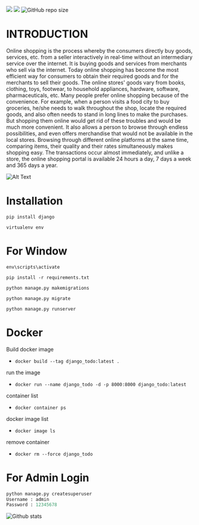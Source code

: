 ![](https://img.shields.io/badge/-HTML-e34f26?logo=html5&logoColor=fff)
![](https://img.shields.io/github/languages/top/cepdnaclk/e16-co328-Footwear-Shop-System?logo=python&logoColor=%235AB552)
![GitHub repo size](https://img.shields.io/github/repo-size/cepdnaclk/e16-co328-Footwear-Shop-System)

# INTRODUCTION

Online shopping is the process whereby the consumers directly buy goods, services, etc. from a
seller interactively in real-time without an intermediary service over the internet. It is buying goods
and services from merchants who sell via the internet.
Today online shopping has become the most efficient way for consumers to obtain their required
goods and for the merchants to sell their goods. The online stores' goods vary from books, clothing,
toys, footwear, to household appliances, hardware, software, pharmaceuticals, etc.
Many people prefer online shopping because of the convenience. For example, when a person
visits a food city to buy groceries, he/she needs to walk throughout the shop, locate the required
goods, and also often needs to stand in long lines to make the purchases. But shopping them online
would get rid of these troubles and would be much more convenient.
It also allows a person to browse through endless possibilities, and even offers merchandise that
would not be available in the local stores. Browsing through different online platforms at the same
time, comparing items, their quality and their rates simultaneously makes shopping easy. The
transactions occur almost immediately, and unlike a store, the online shopping portal is available
24 hours a day, 7 days a week and 365 days a year.


![Alt Text](https://github.com/cepdnaclk/e16-co328-Footwear-Shop-System/blob/main/video/shoe%20shop%20video.gif)




# Installation

`pip install django`

`virtualenv env`

# For Window

`env\scripts\activate`

`pip install -r requirements.txt`

`python manage.py makemigrations`

`python manage.py migrate`

`python manage.py runserver`


# Docker

Build docker image

* `docker build --tag django_todo:latest .`

run the image

* `docker run --name django_todo -d -p 8000:8000 django_todo:latest`

container list

* `docker container ps`

docker image list

* `docker image ls`

remove container

* `docker rm --force django_todo`

# For Admin Login

```python
python manage.py createsuperuser
Username : admin
Password : 12345678
```


![Github stats](https://github-readme-stats.vercel.app/api?username=praveendhananjaya&count_private=true&show_icons=true&theme=radical)
